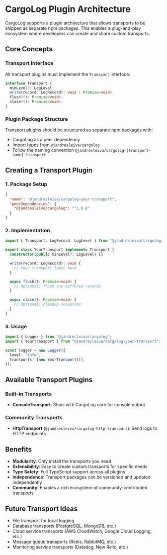 # CargoLog Plugin Architecture

CargoLog supports a plugin architecture that allows transports to be shipped as separate npm packages. This enables a plug-and-play ecosystem where developers can create and share custom transports.

## Core Concepts

### Transport Interface

All transport plugins must implement the `Transport` interface:

```typescript
interface Transport {
  minLevel?: LogLevel;
  write(record: LogRecord): void | Promise<void>;
  flush?(): Promise<void>;
  close?(): Promise<void>;
}
```

### Plugin Package Structure

Transport plugins should be structured as separate npm packages with:

- CargoLog as a peer dependency
- Import types from `@jandresleiva/cargolog`
- Follow the naming convention `@jandresleiva/cargolog-{transport-name}-transport`

## Creating a Transport Plugin

### 1. Package Setup

```json
{
  "name": "@jandresleiva/cargolog-your-transport",
  "peerDependencies": {
    "@jandresleiva/cargolog": "^1.0.0"
  }
}
```

### 2. Implementation

```typescript
import { Transport, LogRecord, LogLevel } from "@jandresleiva/cargolog/types";

export class YourTransport implements Transport {
  constructor(public minLevel?: LogLevel) {}

  write(record: LogRecord): void {
    // Your transport logic here
  }

  async flush(): Promise<void> {
    // Optional: flush any buffered records
  }

  async close(): Promise<void> {
    // Optional: cleanup resources
  }
}
```

### 3. Usage

```typescript
import { Logger } from "@jandresleiva/cargolog";
import { YourTransport } from "@jandresleiva/cargolog-your-transport";

const logger = new Logger({
  level: "info",
  transports: [new YourTransport()],
});
```

## Available Transport Plugins

### Built-in Transports

- **ConsoleTransport**: Ships with CargoLog core for console output

### Community Transports

- **HttpTransport** (`@jandresleiva/cargolog-http-transport`): Send logs to HTTP endpoints

## Benefits

- **Modularity**: Only install the transports you need
- **Extensibility**: Easy to create custom transports for specific needs
- **Type Safety**: Full TypeScript support across all plugins
- **Independence**: Transport packages can be versioned and updated independently
- **Community**: Enables a rich ecosystem of community-contributed transports

## Future Transport Ideas

- File transport for local logging
- Database transports (PostgreSQL, MongoDB, etc.)
- Cloud service transports (AWS CloudWatch, Google Cloud Logging, etc.)
- Message queue transports (Redis, RabbitMQ, etc.)
- Monitoring service transports (Datadog, New Relic, etc.)
